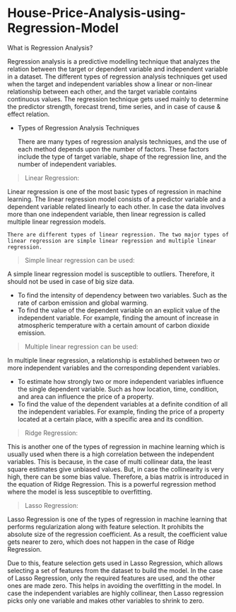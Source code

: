 # House-Price-Analysis-using-Regression-Model
What is Regression Analysis?

  Regression analysis is a predictive modelling technique that analyzes the relation between the target or dependent variable and independent variable in a dataset. The different types of regression analysis techniques get used when the target and independent variables show a linear or non-linear relationship between each other, and the target variable contains continuous values. The regression technique gets used mainly to determine the predictor strength, forecast trend, time series, and in case of cause & effect relation. 

* Types of Regression Analysis Techniques
  
  There are many types of regression analysis techniques, and the use of each method depends upon the number of factors. These factors include the type of target variable, shape of the regression line, and the number of independent variables. 

> Linear Regression:

 Linear regression is one of the most basic types of regression in machine learning. The linear regression model consists of a predictor variable and a dependent variable related linearly to each other. In case the data involves more than one independent variable, then linear regression is called multiple linear regression models. 
    
    There are different types of linear regression. The two major types of linear regression are simple linear regression and multiple linear regression.

 
  > Simple linear regression can be used:

  A simple linear regression model is susceptible to outliers. Therefore, it should not be used in case of big size data.
  * To find the intensity of dependency between two variables. Such as the rate of carbon emission and global warming. 
  * To find the value of the dependent variable on an explicit value of the independent variable. For example, finding the amount of increase in atmospheric temperature with a certain amount of carbon dioxide emission.    

   > Multiple linear regression can be used:

  In multiple linear regression, a relationship is established between two or more independent variables and the corresponding dependent variables.
  * To estimate how strongly two or more independent variables influence the single dependent variable. Such as how location, time, condition, and area can influence the price of a property.
  * To find the value of the dependent variables at a definite condition of all the independent variables. For example, finding the price of a property located at a certain place, with a specific area and its condition.

 > Ridge Regression:

  This is another one of the types of regression in machine learning which is usually used when there is a high correlation between the independent variables. This is because, in the case of multi collinear data, the least square estimates give unbiased values. But, in case the collinearity is very high, there can be some bias value. Therefore, a bias matrix is introduced in the equation of Ridge Regression. This is a powerful regression method where the model is less susceptible to overfitting.

 > Lasso Regression:

  Lasso Regression is one of the types of regression in machine learning that performs regularization along with feature selection. It prohibits the absolute size of the regression coefficient. As a result, the coefficient value gets nearer to zero, which does not happen in the case of Ridge Regression.
  
  Due to this, feature selection gets used in Lasso Regression, which allows selecting a set of features from the dataset to build the model. In the case of Lasso Regression, only the required features are used, and the other ones are made zero. This helps in avoiding the overfitting in the model. In case the independent variables are highly collinear, then Lasso regression picks only one variable and makes other variables to shrink to zero.
  

  

